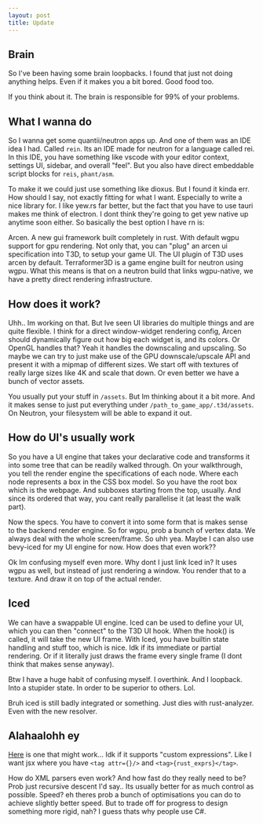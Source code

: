 ```yaml
---
layout: post
title: Update
---
```


## Brain

So I've been having some brain loopbacks. I found that just not doing anything helps. Even if it makes you a bit bored. Good food too.

If you think about it. The brain is responsible for 99% of your problems.

## What I wanna do

So I wanna get some quantii/neutron apps up. And one of them was an IDE idea I had. Called `rein`. Its an IDE made for neutron for a language called rei. In this IDE, you have something like vscode with your editor context, settings UI, sidebar, and overall "feel". But you also have direct embeddable script blocks for `reis`, `phant/asm`.

To make it we could just use something like dioxus. But I found it kinda err. How should I say, not exactly fitting for what I want. Especially to write a nice library for. I like yew.rs far better, but the fact that you have to use tauri makes me think of electron. I dont think they're going to get yew native up anytime soon either. So basically the best option I have rn is:

Arcen. A new gui framework built completely in rust. With default wgpu support for gpu rendering. Not only that, you can "plug" an arcen ui specification into T3D, to setup your game UI. The UI plugin of T3D uses arcen by default. Terraformer3D is a game engine built for neutron using wgpu. What this means is that on a neutron build that links wgpu-native, we have a pretty direct rendering infrastructure.

## How does it work?

Uhh.. Im working on that. But Ive seen UI libraries do multiple things and are quite flexible. I think for a direct window-widget rendering config, Arcen should dynamically figure out how big each widget is, and its colors. Or OpenGL handles that? Yeah it handles the downscaling and upscaling. So maybe we can try to just make use of the GPU downscale/upscale API and present it with a mipmap of different sizes. We start off with textures of really large sizes like 4K and scale that down. Or even better we have a bunch of vector assets.

You usually put your stuff in `/assets`. But Im thinking about it a bit more. And it makes sense to just put everything under `/path_to_game_app/.t3d/assets`. On Neutron, your filesystem will be able to expand it out.

## How do UI's usually work

So you have a UI engine that takes your declarative code and transforms it into some tree that can be readily walked through. On your walkthrough, you tell the render engine the specifications of each node. Where each node represents a box in the CSS box model. So you have the root box which is the webpage. And subboxes starting from the top, usually. And since its ordered that way, you cant really parallelise it (at least the walk part).

Now the specs. You have to convert it into some form that is makes sense to the backend render engine. So for wgpu, prob a bunch of vertex data. We always deal with the whole screen/frame. So uhh yea. Maybe I can also use bevy-iced for my UI engine for now. How does that even work??

Ok Im confusing myself even more. Why dont I just link Iced in? It uses wgpu as well, but instead of just rendering a window. You render that to a texture. And draw it on top of the actual render.

## Iced

We can have a swappable UI engine. Iced can be used to define your UI, which you can then "connect" to the T3D UI hook. When the hook() is called, it will take the new UI frame. With Iced, you have builtin state handling and stuff too, which is nice. Idk if its immediate or partial rendering. Or if it literally just draws the frame every single frame (I dont think that makes sense anyway).

Btw I have a huge habit of confusing myself. I overthink. And I loopback. Into a stupider state. In order to be superior to others. Lol.

Bruh iced is still badly integrated or something. Just dies with rust-analyzer. Even with the new resolver.

## Alahaalohh ey

[Here](https://github.com/tafia/quick-xml) is one that might work... Idk if it supports "custom expressions". Like I want jsx where you have `<tag attr={}/>` and `<tag>{rust_exprs}</tag>`.

How do XML parsers even work? And how fast do they really need to be? Prob just recursive descent I'd say.. Its usually better for as much control as possible. Speed? eh theres prob a bunch of optimisations you can do to achieve slightly better speed. But to trade off for progress to design something more rigid, nah? I guess thats why people use C#.
